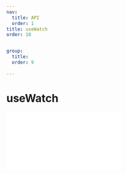 ```yaml
---
nav: 
  title: API
  order: 1
title: useWatch
order: 10


group:
  title: 
  order: 9
  
---
```


# useWatch 
<embed src="./defaultContent/_useWatch.md"></embed> 
